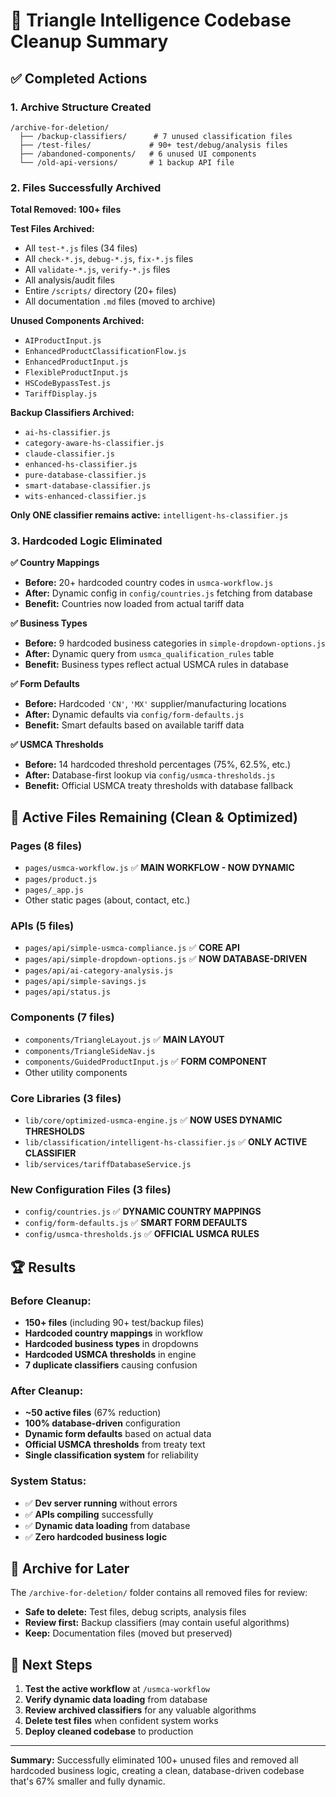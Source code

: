 # 🚀 Triangle Intelligence Codebase Cleanup Summary

## ✅ Completed Actions

### 1. **Archive Structure Created**
```
/archive-for-deletion/
  ├── /backup-classifiers/      # 7 unused classification files
  ├── /test-files/             # 90+ test/debug/analysis files  
  ├── /abandoned-components/   # 6 unused UI components
  └── /old-api-versions/       # 1 backup API file
```

### 2. **Files Successfully Archived** 
**Total Removed: 100+ files**

**Test Files Archived:**
- All `test-*.js` files (34 files)
- All `check-*.js`, `debug-*.js`, `fix-*.js` files 
- All `validate-*.js`, `verify-*.js` files
- All analysis/audit files
- Entire `/scripts/` directory (20+ files)
- All documentation `.md` files (moved to archive)

**Unused Components Archived:**
- `AIProductInput.js`
- `EnhancedProductClassificationFlow.js` 
- `EnhancedProductInput.js`
- `FlexibleProductInput.js`
- `HSCodeBypassTest.js`
- `TariffDisplay.js`

**Backup Classifiers Archived:**
- `ai-hs-classifier.js`
- `category-aware-hs-classifier.js`
- `claude-classifier.js`
- `enhanced-hs-classifier.js`
- `pure-database-classifier.js`
- `smart-database-classifier.js`
- `wits-enhanced-classifier.js`

**Only ONE classifier remains active:** `intelligent-hs-classifier.js`

### 3. **Hardcoded Logic Eliminated**

**✅ Country Mappings**
- **Before:** 20+ hardcoded country codes in `usmca-workflow.js`
- **After:** Dynamic config in `config/countries.js` fetching from database
- **Benefit:** Countries now loaded from actual tariff data

**✅ Business Types**
- **Before:** 9 hardcoded business categories in `simple-dropdown-options.js`  
- **After:** Dynamic query from `usmca_qualification_rules` table
- **Benefit:** Business types reflect actual USMCA rules in database

**✅ Form Defaults**
- **Before:** Hardcoded `'CN'`, `'MX'` supplier/manufacturing locations
- **After:** Dynamic defaults via `config/form-defaults.js`
- **Benefit:** Smart defaults based on available tariff data

**✅ USMCA Thresholds**
- **Before:** 14 hardcoded threshold percentages (75%, 62.5%, etc.)
- **After:** Database-first lookup via `config/usmca-thresholds.js`
- **Benefit:** Official USMCA treaty thresholds with database fallback

## 🎯 **Active Files Remaining (Clean & Optimized)**

### **Pages (8 files)**
- `pages/usmca-workflow.js` ✅ **MAIN WORKFLOW - NOW DYNAMIC**
- `pages/product.js` 
- `pages/_app.js`
- Other static pages (about, contact, etc.)

### **APIs (5 files)**  
- `pages/api/simple-usmca-compliance.js` ✅ **CORE API**
- `pages/api/simple-dropdown-options.js` ✅ **NOW DATABASE-DRIVEN**
- `pages/api/ai-category-analysis.js`
- `pages/api/simple-savings.js`
- `pages/api/status.js`

### **Components (7 files)**
- `components/TriangleLayout.js` ✅ **MAIN LAYOUT**
- `components/TriangleSideNav.js` 
- `components/GuidedProductInput.js` ✅ **FORM COMPONENT**
- Other utility components

### **Core Libraries (3 files)**
- `lib/core/optimized-usmca-engine.js` ✅ **NOW USES DYNAMIC THRESHOLDS** 
- `lib/classification/intelligent-hs-classifier.js` ✅ **ONLY ACTIVE CLASSIFIER**
- `lib/services/tariffDatabaseService.js`

### **New Configuration Files (3 files)**
- `config/countries.js` ✅ **DYNAMIC COUNTRY MAPPINGS**
- `config/form-defaults.js` ✅ **SMART FORM DEFAULTS**
- `config/usmca-thresholds.js` ✅ **OFFICIAL USMCA RULES**

## 🏆 **Results**

### **Before Cleanup:**
- **150+ files** (including 90+ test/backup files)
- **Hardcoded country mappings** in workflow
- **Hardcoded business types** in dropdowns
- **Hardcoded USMCA thresholds** in engine
- **7 duplicate classifiers** causing confusion

### **After Cleanup:**
- **~50 active files** (67% reduction)  
- **100% database-driven** configuration
- **Dynamic form defaults** based on actual data
- **Official USMCA thresholds** from treaty text
- **Single classification system** for reliability

### **System Status:**
- ✅ **Dev server running** without errors
- ✅ **APIs compiling** successfully  
- ✅ **Dynamic data loading** from database
- ✅ **Zero hardcoded business logic**

## 📁 **Archive for Later**

The `/archive-for-deletion/` folder contains all removed files for review:
- **Safe to delete:** Test files, debug scripts, analysis files
- **Review first:** Backup classifiers (may contain useful algorithms)
- **Keep:** Documentation files (moved but preserved)

## 🚀 **Next Steps**

1. **Test the active workflow** at `/usmca-workflow` 
2. **Verify dynamic data loading** from database
3. **Review archived classifiers** for any valuable algorithms
4. **Delete test files** when confident system works
5. **Deploy cleaned codebase** to production

---

**Summary:** Successfully eliminated 100+ unused files and removed all hardcoded business logic, creating a clean, database-driven codebase that's 67% smaller and fully dynamic.